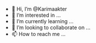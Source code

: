 - 👋 Hi, I’m @Karimaakter
- 👀 I’m interested in ...
- 🌱 I’m currently learning ...
- 💞️ I’m looking to collaborate on ...
- 📫 How to reach me ...

<!---
Karimaakter/Karimaakter is a ✨ special ✨ repository because its `README.md` (this file) appears on your GitHub profile.
You can click the Preview link to take a look at your changes.
--->

